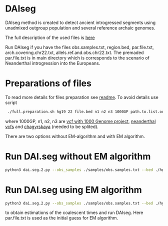 
# DAIseg
DAIseg method is created to detect ancient introgressed segments using unadmixed outgroup population and several reference archaic genomes.  



The full description of the used files is [here][1]



Run DAIseg if you have the files obs.samples.txt, region.bed, par.file.txt, arch.covering.chr22.txt, allels.ref.and.obs.chr22.txt. The premaded par.file.txt is in main directory which is corresponds to the scenario of Neanderthal introgression into the Europeans. 

# Preparations of files

To read more details for files preparation see [readme][2]. To avoid details use script 
```bash
 ./full.preparation.sh hg19 22 file.bed n1 n2 n3 1000GP path.to.list.outgroup.file  path.to.list.obserables.file path.to.list.archaic.file all.chr22.vcf.gz
```
where 1000GP, n1, n2, n3 are [vcf with 1000 Genome project][3], [neanderthal vcfs][4] and [chagyrskaya][5] (needed to be splited). 


There are two options without EM-algorithm and with EM algorithm. 


# Run DAI.seg without EM algorithm



```bash
python3 dai.seg.2.py --obs_samples ./samples/obs.samples.txt --bed ./hg19/regions/chr22.hg19.bed   --HMM_par par.file.txt --EM no --prepared_file ./hg19/allels.ref.and.obs.chr22.txt --o out.chr22.txt --arch_cover ./hg19/arch.covering.chr22.txt
```


# Run DAI.seg using EM algorithm

```bash
python3 dai.seg.2.py --obs_samples ./samples/obs.samples.txt --bed ./hg19/regions/chr22.hg19.bed   --HMM_par par.file.txt --EM yes --EM_steps 20  --prepared_file ./hg19/allels.ref.and.obs.chr22.txt --o out.EM.txt --arch_cover ./hg19/arch.covering.chr22.txt
```
to obtain estimations of the  coalescent times and run DAIseg. Here par.file.txt is used as the initial guess for EM algorithm.





[1]: https://github.com/Genomics-HSE/DAIseg/blob/main/File.types.md
[2]: https://github.com/Genomics-HSE/DAIseg/blob/main/hg19/README.md













[3]: http://ftp.1000genomes.ebi.ac.uk/vol1/ftp/release/20130502/ALL.chr22.phase3_shapeit2_mvncall_integrated_v5b.20130502.genotypes.vcf.gz 
[4]: http://cdna.eva.mpg.de/neandertal/Vindija/VCF/
[5]: http://ftp.eva.mpg.de/neandertal/ChagyrskayaOkladnikov/


